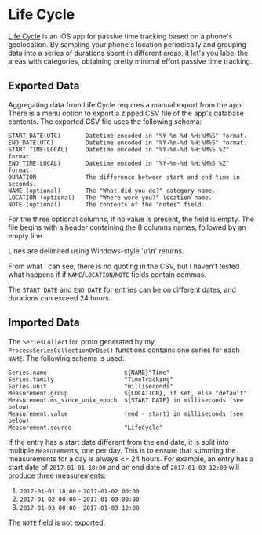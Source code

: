 # Life Cycle

[Life Cycle](https://itunes.apple.com/us/app/life-cycle-track-your-time/id1064955217?mt=8)
is an iOS app for passive time tracking based on a phone's geolocation. By
sampling your phone's location periodically and grouping data into a series
of durations spent in different areas, it let's you label the areas with
categories, obtaining pretty minimal effort passive time tracking.

## Exported Data

Aggregating data from Life Cycle requires a manual export from the app. There
is a menu option to export a zipped CSV file of the app's database contents. The
exported CSV file uses the following schema:

```
START DATE(UTC)       Datetime encoded in "%Y-%m-%d %H:%M%S" format.
END DATE(UTC)         Datetime encoded in "%Y-%m-%d %H:%M%S" format.
START TIME(LOCAL)     Datetime encoded in "%Y-%m-%d %H:%M%S %Z" format.
END TIME(LOCAL)       Datetime encoded in "%Y-%m-%d %H:%M%S %Z" format.
DURATION              The difference between start and end time in seconds.
NAME (optional)       The "What did you do?" category name.
LOCATION (optional)   The "Where were you?" location name.
NOTE (optional)       The contents of the "notes" field.
```

For the three optional columns, if no value is present, the field is empty. The
file begins with a header containing the 8 columns names, followed by an empty
line.

Lines are delimited using Windows-style '\r\n' returns.

From what I can see, there is no quoting in the CSV, but I haven't tested what
happens if if `NAME`/`LOCATION`/`NOTE` fields contain commas.

The `START DATE` and `END DATE` for entries can be on different dates, and
durations can exceed 24 hours.

## Imported Data

The `SeriesCollection` proto generated by my `ProcessSeriesCollectionOrDie()`
functions contains one series for each `NAME`. The following schema is used:

```
Series.name                      ${NAME}"Time"
Series.family                    "TimeTracking"
Series.unit                      "milliseconds"
Measurement.group                ${LOCATION}, if set, else "default"
Measurement.ms_since_unix_epoch  ${START DATE} in milliseconds (see below).
Measurement.value                (end - start) in milliseconds (see below).
Measurement.source               "LifeCycle"
```

If the entry has a start date different from the end date, it is split into
multiple `Measurement`s, one per day. This is to ensure that summing the
measurements for a day is always <= 24 hours. For example, an entry has a start
date of `2017-01-01 18:00` and an end date of `2017-01-03 12:00` will produce
three measurements:

1.  `2017-01-01 18:00` - `2017-01-02 00:00`
2.  `2017-01-02 00:00` - `2017-01-03 00:00`
3.  `2017-01-03 00:00` - `2017-01-03 12:00`

The `NOTE` field is not exported.
